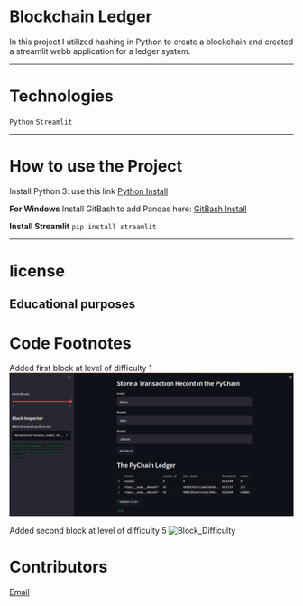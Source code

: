 # Blockchain Ledger
In this project I utilized hashing in Python to create a blockchain and created a streamlit webb application 
for a ledger system. 

---
# Technologies
`Python`
`Streamlit`

---

# How to use the Project
Install Python 3: use this link  [Python Install](https://www.python.org/)

**For Windows**
Install GitBash to add Pandas here: [GitBash Install](https://gitforwindows.org/) 

**Install Streamlit**
`pip install streamlit`

---
# license
**Educational purposes**
---

# Code Footnotes

Added first block at level of difficulty 1
![Block_Difficulty](https://github.com/beccabeastly/Blockchain-Ledger/blob/main/Pychain_Record1.png)

Added second block at level of difficulty 5
![Block_Difficulty]()


# Contributors
[Email](beccabeastly@gmail.com)
